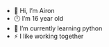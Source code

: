 - 👋 Hi, I’m Airon
- 🕛 I’m 16 year old
- 🌱 I’m currently learning python
- ⚡ I like working together

<!---
Airon32/Airon32 is a ✨ special ✨ repository because its `README.md` (this file) appears on your GitHub profile.
You can click the Preview link to take a look at your changes.
--->
